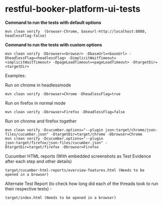 # restful-booker-platform-ui-tests

<b>Command to run the tests with default options</b>

```
mvn clean verify  (browser-Chrome, baseurl-http://localhost:8080, headlessFlag-false)
```

<b>Command to run the tests with custom options</b>

```
mvn clean verify -Dbrowser=<browser> -DbaseUrl=<baseUrl> -DheadlessFlag=<headlessFlag> -DimplicitWaitTimeout=<implicitWaitTimeout> -DpageLoadTimeout=<pageLoadTimeout> -DtargetDir=<targetDir>
```

Examples:

Run on chrome in headlessmode

```
mvn clean verify -Dbrowser=Chrome -DheadlessFlag=true
```

Run on firefox in normal mode

```
mvn clean verify -Dbrowser=Firefox -DheadlessFlag=false
```

Run on chrome and firefox together

```
mvn clean verify -Dcucumber.options="--plugin json:target/chrome/json-files/cucumber.json" -DtargetDir=target/chrome -Dbrowser=Chrome
mvn clean verify -Dcucumber.options="--plugin json:target/firefox/json-files/cucumber.json" -DtargetDir=target/firefox -Dbrowser=Firefox
```

Cucumber HTML reports (With embedded screenshots as Test Evidence after each step and other details)

```
target/cucumber-html-reports/overview-features.html (Needs to be opened in a browser)
```

Alternate Test Report (to check how long did each of the threads took to run their respective tests) - 

```
target/index.html (Needs to be opened in a browser)
```
